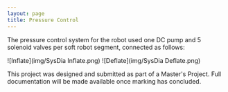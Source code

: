 ```yaml
---
layout: page
title: Pressure Control
---
```


The pressure control system for the robot used one DC pump and 5 solenoid valves per soft robot segment, connected as follows:

![Inflate](img/SysDia Inflate.png)
![Deflate](img/SysDia Deflate.png)

This project was designed and submitted as part of a Master's Project. Full documentation will be made available once marking has concluded.
